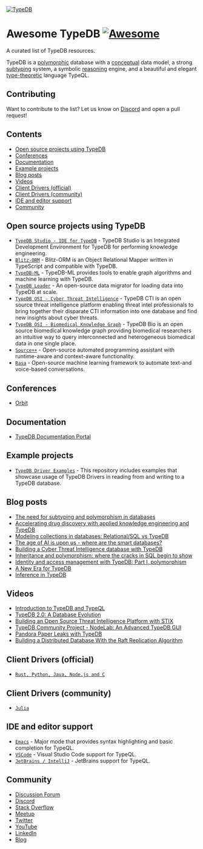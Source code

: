 [![TypeDB](https://github.com/vaticle/typedb/blob/b82ee7fa3c522072c3ff6f0ec6c093366171b03a/docs/banner.png)](https://typedb.com/philosophy/)

# Awesome TypeDB [![Awesome](https://awesome.re/badge.svg)](https://awesome.re)

A curated list of TypeDB resources.

TypeDB is a [polymorphic](https://typedb.com/features#polymorphic-queries) database with a [conceptual](https://typedb.com/features#conceptual-modeling) data model, a strong [subtyping](https://typedb.com/features#strong-type-system) system, a symbolic [reasoning](https://typedb.com/features#symbolic-reasoning) engine, and a beautiful and elegant [type-theoretic](https://typedb.com/features#modern-language) language TypeQL.

## Contributing

Want to contribute to the list? Let us know on [Discord](https://typedb.com/discord) and open a pull request!

## Contents

- [Open source projects using TypeDB](#open-source-projects-using-typedb)
- [Conferences](#conferences)
- [Documentation](#documentation)
- [Example projects](#example-projects)
- [Blog posts](#blog-posts)
- [Videos](#videos)
- [Client Drivers (official)](#client-drivers-official)
- [Client Drivers (community)](#client-drivers-community)
- [IDE and editor support](#ide-and-editor-support)
- [Community](#community)

## Open source projects using TypeDB

- [`TypeDB Studio - IDE for TypeDB`](https://github.com/vaticle/typedb-studio) - TypeDB Studio is an Integrated Development Environment for TypeDB for performing knowledge engineering.
- [`Blitz-ORM`](https://github.com/Blitzapps/blitz-orm) - Blitz-ORM is an Object Relational Mapper written in TypeScript and compatible with TypeDB.
- [`TypeDB-ML`](https://github.com/vaticle/typedb-ml) - TypeDB-ML provides tools to enable graph algorithms and machine learning with TypeDB.
- [`TypeDB Loader`](https://github.com/typedb-osi/typedb-loader) - An open-source data migrator for loading data into TypeDB at scale.
- [`TypeDB OSI - Cyber Threat Intelligence`](https://github.com/typedb-osi/typedb-cti) - TypeDB CTI is an open source threat intelligence platform enabling threat intel professionals to bring together their disparate CTI information into one database 
and find new insights about cyber threats.
- [`TypeDB OSI - Biomedical Knowledge Graph`](https://github.com/typedb-osi/typedb-bio) - TypeDB Bio is an open source biomedical knowledge graph providing biomedical researchers an intuitive way to query interconnected and heterogeneous biomedical 
data in one single place.
- [`Source++`](https://github.com/sourceplusplus/Assistant) - Open-source automated programming assistant with runtime-aware and context-aware functionality.
- [`Rasa`](https://github.com/RasaHQ/rasa) - Open-source machine learning framework to automate text-and voice-based conversations.

## Conferences

- [Orbit](https://www.youtube.com/playlist?list=PLtEF8_xCPklY3P5NLSQb1SyIYLhQssxfY)

## Documentation

- [TypeDB Documentation Portal](https://typedb.com/docs)

## Example projects

- [`TypeDB Driver Examples`](https://github.com/vaticle/typedb-driver-examples) - This repository includes examples that showcase usage of TypeDB Drivers in reading from and writing to a TypeDB database.

## Blog posts

- [The need for subtyping and polymorphism in databases](https://typedb.com/blog/the-need-for-subtyping-and-polymorphism-in-databases)
- [Accelerating drug discovery with applied knowledge engineering and TypeDB](https://typedb.com/blog/accelerating-drug-discovery-with-applied-knowledge-engineering-and-typedb)
- [Modeling collections in databases: Relational/SQL vs TypeDB](https://typedb.com/blog/modeling-collections-in-databases-relational-sql-vs-typedb)
- [The age of AI is upon us - where are the smart databases?](https://typedb.com/blog/the-age-of-ai-is-upon-us-where-are-the-smart-databases)
- [Building a Cyber Threat Intelligence database with TypeDB](https://typedb.com/blog/building-a-cyber-threat-intelligence-database-with-typedb)
- [Inheritance and polymorphism: where the cracks in SQL begin to show](https://typedb.com/blog/inheritance-and-polymorphism-where-the-cracks-in-sql-begin-to-show)
- [Identity and access management with TypeDB: Part I, polymorphism](https://typedb.com/blog/identity-and-access-management-with-typedb-part-i-polymorphism)
- [A New Era for TypeDB](https://typedb.com/blog/a-new-era-for-typedb)
- [Inference in TypeDB](https://typedb.com/blog/inference-in-typedb)

## Videos

- [Introduction to TypeDB and TypeQL](https://www.youtube.com/watch?v=e0lmTSb-rzY)
- [TypeDB 2.0: A Database Evolution](https://www.youtube.com/watch?v=DbnS1feTyOs)
- [Building an Open Source Threat Intelligence Platform with STIX](https://www.youtube.com/watch?v=xuiYorG8-1Q)
- [TypeDB Community Project - NodeLab: An Advanced TypeDB GUI](https://www.youtube.com/watch?v=ESupDcw70kQ)
- [Pandora Paper Leaks with TypeDB](https://www.youtube.com/watch?v=9EaxwUG9vAg)
- [Building a Distributed Database With the Raft Replication Algorithm](https://www.youtube.com/watch?v=oS42lN4qSJ4)

## Client Drivers (official)

- [`Rust, Python, Java, Node.js and C`](https://github.com/vaticle/typedb-driver)

## Client Drivers (community)

- [`Julia`](https://github.com/Humans-of-Julia/TypeDBClient.jl)

## IDE and editor support

- [`Emacs`](https://github.com/typedb-osi/typeql-plugin-emacs) - Major mode that provides syntax highlighting and basic completion for TypeQL.
- [`VSCode`](https://github.com/typedb-osi/typeql-plugin-vscode) - Visual Studio Code support for TypeQL.
- [`JetBrains / IntelliJ`](https://github.com/typedb-osi/typeql-plugin-jetbrains) - JetBrains support for TypeQL.

## Community

- [Discussion Forum](https://forum.typedb.com)
- [Discord](https://typedb.com/discord)
- [Stack Overflow](https://stackoverflow.com/questions/tagged/vaticle-typedb%20vaticle-typeql?sort=Newest&edited=true)
- [Meetup](https://www.meetup.com/pro/typedb/)
- [Twitter](https://twitter.com/typedb_)
- [YouTube](https://www.youtube.com/c/vaticle)
- [LinkedIn](https://www.linkedin.com/groups/13657731/)
- [Blog](https://typedb.com/blog)
